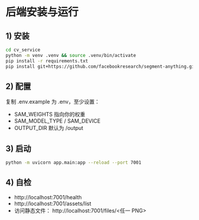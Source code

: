# 后端安装与运行

## 1) 安装
```bash
cd cv_service
python -m venv .venv && source .venv/bin/activate
pip install -r requirements.txt
pip install git+https://github.com/facebookresearch/segment-anything.git
```
## 2) 配置

复制 .env.example 为 .env，至少设置：
- SAM_WEIGHTS 指向你的权重
- SAM_MODEL_TYPE / SAM_DEVICE
- OUTPUT_DIR 默认为 <repo-root>/output

## 3) 启动
```bash
python -m uvicorn app.main:app --reload --port 7001
```

## 4) 自检
- http://localhost:7001/health
- http://localhost:7001/assets/list
- 访问静态文件： http://localhost:7001/files/<任一 PNG>
